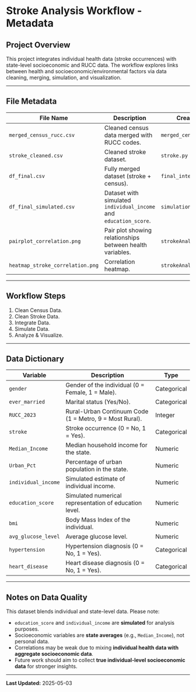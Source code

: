 
# Stroke Analysis Workflow - Metadata

## Project Overview

This project integrates individual health data (stroke occurrences) with state-level socioeconomic and RUCC data. The workflow explores links between health and socioeconomic/environmental factors via data cleaning, merging, simulation, and visualization.

---

## File Metadata

| File Name                           | Description                                                     | Created By               | Date       |
|-------------------------------------|-----------------------------------------------------------------|--------------------------|------------|
| `merged_census_rucc.csv`            | Cleaned census data merged with RUCC codes.                      | `merged_census_rucc.py`  | 2025-05-03 |
| `stroke_cleaned.csv`                | Cleaned stroke dataset.                                          | `stroke.py`              | 2025-05-03 |
| `df_final.csv`                      | Fully merged dataset (stroke + census).                          | `final_integration.py`   | 2025-05-03 |
| `df_final_simulated.csv`            | Dataset with simulated `individual_income` and `education_score`.| `simulation.py`          | 2025-05-03 |
| `pairplot_correlation.png`          | Pair plot showing relationships between health variables.        | `strokeAnalysis.py`      | 2025-05-03 |
| `heatmap_stroke_correlation.png`    | Correlation heatmap.                                             | `strokeAnalysis.py`      | 2025-05-03 |

---

## Workflow Steps

1. Clean Census Data.
2. Clean Stroke Data.
3. Integrate Data.
4. Simulate Data.
5. Analyze & Visualize.

---

## Data Dictionary

| Variable             | Description                                                           | Type        |
|----------------------|------------------------------------------------------------------------|-------------|
| `gender`             | Gender of the individual (0 = Female, 1 = Male).                       | Categorical |
| `ever_married`       | Marital status (Yes/No).                                               | Categorical |
| `RUCC_2023`          | Rural-Urban Continuum Code (1 = Metro, 9 = Most Rural).                | Integer     |
| `stroke`             | Stroke occurrence (0 = No, 1 = Yes).                                   | Categorical |
| `Median_Income`      | Median household income for the state.                                 | Numeric     |
| `Urban_Pct`          | Percentage of urban population in the state.                           | Numeric     |
| `individual_income`  | Simulated estimate of individual income.                               | Numeric     |
| `education_score`    | Simulated numerical representation of education level.                 | Numeric     |
| `bmi`                | Body Mass Index of the individual.                                     | Numeric     |
| `avg_glucose_level`  | Average glucose level.                                                 | Numeric     |
| `hypertension`       | Hypertension diagnosis (0 = No, 1 = Yes).                              | Categorical |
| `heart_disease`      | Heart disease diagnosis (0 = No, 1 = Yes).                             | Categorical |

---

## Notes on Data Quality

This dataset blends individual and state-level data. Please note:

- `education_score` and `individual_income` are **simulated** for analysis purposes.
- Socioeconomic variables are **state averages** (e.g., `Median_Income`), not personal data.
- Correlations may be weak due to mixing **individual health data with aggregate socioeconomic data**.
- Future work should aim to collect **true individual-level socioeconomic data** for stronger insights.

---

**Last Updated:** 2025-05-03
